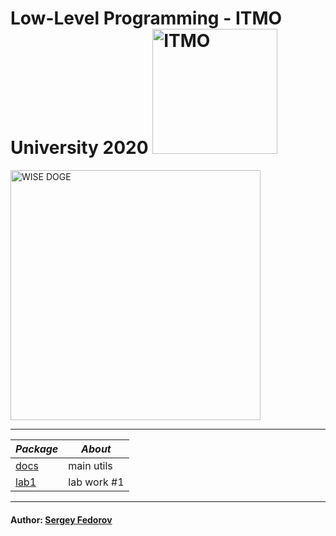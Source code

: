 # Low-Level Programming - ITMO University 2020 <img src="https://design-system.itmo.ru/img/logos/logo-horizontal-en.png" alt="ITMO" width="200">

<img src="https://i.imgur.com/QT5Fun9.png" alt="WISE DOGE" width="400">

---

| *Package* | *About* |
|---------|-------|
|[docs](https://github.com/Punctuality/Computational_Math_ITMO_2020/tree/master/core)|main utils|
|[lab1](https://github.com/Punctuality/Computational_Math_ITMO_2020/tree/master/lab1)|lab work #1|

---

#### Author: [Sergey Fedorov](https://github.com/Punctuality)  
